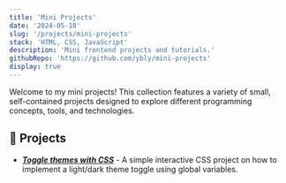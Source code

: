 ```yaml
---
title: 'Mini Projects'
date: '2024-05-18'
slug: '/projects/mini-projects'
stack: 'HTML, CSS, JavaScript'
description: 'Mini frontend projects and tutorials.'
githubRepo: 'https://github.com/ybly/mini-projects'
display: true
---
```


Welcome to my mini projects! This collection features a variety of small, self-contained projects designed to explore different programming concepts, tools, and technologies.

## 🌱 Projects

- **_[Toggle themes with CSS](https://ybly.github.io/mini-projects/toggle-themes-css/)_** - A simple interactive CSS project on how to implement a light/dark theme toggle using global variables.
